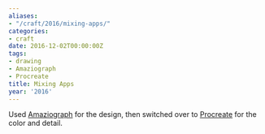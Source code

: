 ```yaml
---
aliases:
- "/craft/2016/mixing-apps/"
categories:
- craft
date: 2016-12-02T00:00:00Z
tags:
- drawing
- Amaziograph
- Procreate
title: Mixing Apps
year: '2016'
---
```

Used [Amaziograph][] for the design, then switched over to [Procreate][] for the
color and detail.

[Amaziograph]: http://amaziograph.com/
[Procreate]: http://procreate.si/
